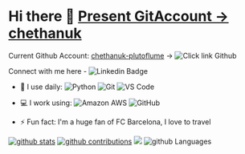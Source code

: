 # Hi there 👋 [Present GitAccount -> chethanuk](https://github.com/chethanuk)

Current Github Account: [chethanuk-plutoflume](https://github.com/chethanuk-plutoflume) -> ![Click link Github](https://img.shields.io/badge/GitHub-100000?style=for-the-badge&logo=github&logoColor=white&link=https://github.com/chethanuk-plutoflume)

Connect with me here -
![Linkedin Badge](https://img.shields.io/badge/-chethanuk-blue?style=plastic&logo=Linkedin&logoColor=white&link=https://www.linkedin.com/in/chethanuk/)

- 🚀 I use daily:
  ![Python](https://img.shields.io/badge/-Python-8fcfd1?style=plastic&logo=Python)
  ![Git](https://img.shields.io/badge/-Git-black?style=plastic&logo=git)
  ![VS Code](https://img.shields.io/badge/-VS%20Code-007ACC?style=plastic&logo=visual-studio-code)

- 💻 I work using:
  ![Amazon AWS](https://img.shields.io/badge/Amazon%20AWS-232F3E?style=plastic&logo=amazon-aws)
  ![GitHub](https://img.shields.io/badge/-GitHub-181717?style=plastic&logo=github)

- ⚡️ Fun fact: I'm a huge fan of FC Barcelona, I love to travel

[![github stats](https://github-readme-stats.vercel.app/api?username=chethanuk-plutoflume&theme=dark&show_icons=true)](https://github.com/chethanuk-plutoflume)
[![github contributions](https://github-profile-summary-cards.vercel.app/api/cards/profile-details?username=chethanuk-plutoflume&theme=monokai)](https://github.com/chethanuk-plutoflume)
![](https://github-profile-summary-cards.vercel.app/api/cards/productive-time?username=chethanuk-plutoflume&theme=monokai)
![github Languages](https://github-profile-summary-cards.vercel.app/api/cards/most-commit-language?username=chethanuk-plutoflume&theme=default)
